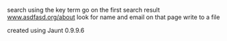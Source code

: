 search using the key term
go on the first search result
www.asdfasd.org/about
look for name and email on that page
write to a file

created using Jaunt 0.9.9.6
